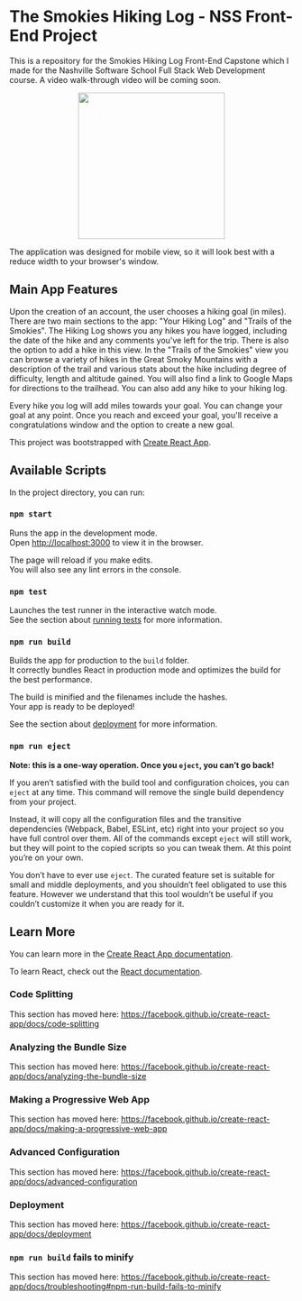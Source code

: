 # The Smokies Hiking Log - NSS Front-End Project
This is a repository for the Smokies Hiking Log Front-End Capstone which I made for the Nashville Software School Full Stack Web Development course. A video walk-through video will be coming soon.

<p align="center">
  <img width="260" src="https://github.com/veloeditor/portfolio/blob/master/img/portfolio/smokies_2.png">
</p>

The application was designed for mobile view, so it will look best with a reduce width to your browser's window.

## Main App Features

Upon the creation of an account, the user chooses a hiking goal (in miles).  There are two main sections to the app: "Your Hiking Log" and "Trails of the Smokies". The Hiking Log shows you any hikes you have logged, including the date of the hike and any comments you've left for the trip.  There is also the option to add a hike in this view.  In the "Trails of the Smokies" view you can browse a variety of hikes in the Great Smoky Mountains with a description of the trail and various stats about the hike including degree of difficulty, length and altitude gained. You will also find a link to Google Maps for directions to the trailhead. You can also add any hike to your hiking log.

Every hike you log will add miles towards your goal. You can change your goal at any point. Once you reach and exceed your goal, you'll receive a congratulations window and the option to create a new goal.

This project was bootstrapped with [Create React App](https://github.com/facebook/create-react-app).

## Available Scripts

In the project directory, you can run:

### `npm start`

Runs the app in the development mode.<br>
Open [http://localhost:3000](http://localhost:3000) to view it in the browser.

The page will reload if you make edits.<br>
You will also see any lint errors in the console.

### `npm test`

Launches the test runner in the interactive watch mode.<br>
See the section about [running tests](https://facebook.github.io/create-react-app/docs/running-tests) for more information.

### `npm run build`

Builds the app for production to the `build` folder.<br>
It correctly bundles React in production mode and optimizes the build for the best performance.

The build is minified and the filenames include the hashes.<br>
Your app is ready to be deployed!

See the section about [deployment](https://facebook.github.io/create-react-app/docs/deployment) for more information.

### `npm run eject`

**Note: this is a one-way operation. Once you `eject`, you can’t go back!**

If you aren’t satisfied with the build tool and configuration choices, you can `eject` at any time. This command will remove the single build dependency from your project.

Instead, it will copy all the configuration files and the transitive dependencies (Webpack, Babel, ESLint, etc) right into your project so you have full control over them. All of the commands except `eject` will still work, but they will point to the copied scripts so you can tweak them. At this point you’re on your own.

You don’t have to ever use `eject`. The curated feature set is suitable for small and middle deployments, and you shouldn’t feel obligated to use this feature. However we understand that this tool wouldn’t be useful if you couldn’t customize it when you are ready for it.

## Learn More

You can learn more in the [Create React App documentation](https://facebook.github.io/create-react-app/docs/getting-started).

To learn React, check out the [React documentation](https://reactjs.org/).

### Code Splitting

This section has moved here: https://facebook.github.io/create-react-app/docs/code-splitting

### Analyzing the Bundle Size

This section has moved here: https://facebook.github.io/create-react-app/docs/analyzing-the-bundle-size

### Making a Progressive Web App

This section has moved here: https://facebook.github.io/create-react-app/docs/making-a-progressive-web-app

### Advanced Configuration

This section has moved here: https://facebook.github.io/create-react-app/docs/advanced-configuration

### Deployment

This section has moved here: https://facebook.github.io/create-react-app/docs/deployment

### `npm run build` fails to minify

This section has moved here: https://facebook.github.io/create-react-app/docs/troubleshooting#npm-run-build-fails-to-minify


